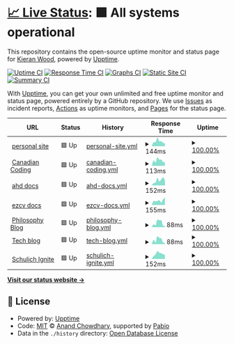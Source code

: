 # [📈 Live Status](https://descent098.github.io/up): <!--live status--> **🟩 All systems operational**

This repository contains the open-source uptime monitor and status page for [Kieran Wood](kieranwood.ca), powered by [Upptime](https://github.com/upptime/upptime).

[![Uptime CI](https://github.com/descent098/up/workflows/Uptime%20CI/badge.svg)](https://github.com/descent098/up/actions?query=workflow%3A%22Uptime+CI%22)
[![Response Time CI](https://github.com/descent098/up/workflows/Response%20Time%20CI/badge.svg)](https://github.com/descent098/up/actions?query=workflow%3A%22Response+Time+CI%22)
[![Graphs CI](https://github.com/descent098/up/workflows/Graphs%20CI/badge.svg)](https://github.com/descent098/up/actions?query=workflow%3A%22Graphs+CI%22)
[![Static Site CI](https://github.com/descent098/up/workflows/Static%20Site%20CI/badge.svg)](https://github.com/descent098/up/actions?query=workflow%3A%22Static+Site+CI%22)
[![Summary CI](https://github.com/descent098/up/workflows/Summary%20CI/badge.svg)](https://github.com/descent098/up/actions?query=workflow%3A%22Summary+CI%22)

With [Upptime](https://upptime.js.org), you can get your own unlimited and free uptime monitor and status page, powered entirely by a GitHub repository. We use [Issues](https://github.com/descent098/up/issues) as incident reports, [Actions](https://github.com/descent098/up/actions) as uptime monitors, and [Pages](https://descent098.github.io/up) for the status page.

<!--start: status pages-->
<!-- This summary is generated by Upptime (https://github.com/upptime/upptime) -->
<!-- Do not edit this manually, your changes will be overwritten -->
<!-- prettier-ignore -->
| URL | Status | History | Response Time | Uptime |
| --- | ------ | ------- | ------------- | ------ |
| <img alt="" src="https://icons.duckduckgo.com/ip3/kieranwood.ca.ico" height="13"> [personal site](https://kieranwood.ca) | 🟩 Up | [personal-site.yml](https://github.com/Descent098/up/commits/HEAD/history/personal-site.yml) | <details><summary><img alt="Response time graph" src="./graphs/personal-site/response-time-week.png" height="20"> 144ms</summary><br><a href="https://kieranwood.ca/history/personal-site"><img alt="Response time 142" src="https://img.shields.io/endpoint?url=https%3A%2F%2Fraw.githubusercontent.com%2FDescent098%2Fup%2FHEAD%2Fapi%2Fpersonal-site%2Fresponse-time.json"></a><br><a href="https://kieranwood.ca/history/personal-site"><img alt="24-hour response time 138" src="https://img.shields.io/endpoint?url=https%3A%2F%2Fraw.githubusercontent.com%2FDescent098%2Fup%2FHEAD%2Fapi%2Fpersonal-site%2Fresponse-time-day.json"></a><br><a href="https://kieranwood.ca/history/personal-site"><img alt="7-day response time 144" src="https://img.shields.io/endpoint?url=https%3A%2F%2Fraw.githubusercontent.com%2FDescent098%2Fup%2FHEAD%2Fapi%2Fpersonal-site%2Fresponse-time-week.json"></a><br><a href="https://kieranwood.ca/history/personal-site"><img alt="30-day response time 142" src="https://img.shields.io/endpoint?url=https%3A%2F%2Fraw.githubusercontent.com%2FDescent098%2Fup%2FHEAD%2Fapi%2Fpersonal-site%2Fresponse-time-month.json"></a><br><a href="https://kieranwood.ca/history/personal-site"><img alt="1-year response time 142" src="https://img.shields.io/endpoint?url=https%3A%2F%2Fraw.githubusercontent.com%2FDescent098%2Fup%2FHEAD%2Fapi%2Fpersonal-site%2Fresponse-time-year.json"></a></details> | <details><summary><a href="https://kieranwood.ca/history/personal-site">100.00%</a></summary><a href="https://kieranwood.ca/history/personal-site"><img alt="All-time uptime 100.00%" src="https://img.shields.io/endpoint?url=https%3A%2F%2Fraw.githubusercontent.com%2FDescent098%2Fup%2FHEAD%2Fapi%2Fpersonal-site%2Fuptime.json"></a><br><a href="https://kieranwood.ca/history/personal-site"><img alt="24-hour uptime 100.00%" src="https://img.shields.io/endpoint?url=https%3A%2F%2Fraw.githubusercontent.com%2FDescent098%2Fup%2FHEAD%2Fapi%2Fpersonal-site%2Fuptime-day.json"></a><br><a href="https://kieranwood.ca/history/personal-site"><img alt="7-day uptime 100.00%" src="https://img.shields.io/endpoint?url=https%3A%2F%2Fraw.githubusercontent.com%2FDescent098%2Fup%2FHEAD%2Fapi%2Fpersonal-site%2Fuptime-week.json"></a><br><a href="https://kieranwood.ca/history/personal-site"><img alt="30-day uptime 100.00%" src="https://img.shields.io/endpoint?url=https%3A%2F%2Fraw.githubusercontent.com%2FDescent098%2Fup%2FHEAD%2Fapi%2Fpersonal-site%2Fuptime-month.json"></a><br><a href="https://kieranwood.ca/history/personal-site"><img alt="1-year uptime 100.00%" src="https://img.shields.io/endpoint?url=https%3A%2F%2Fraw.githubusercontent.com%2FDescent098%2Fup%2FHEAD%2Fapi%2Fpersonal-site%2Fuptime-year.json"></a></details>
| <img alt="" src="https://icons.duckduckgo.com/ip3/canadiancoding.ca.ico" height="13"> [Canadian Coding](https://canadiancoding.ca) | 🟩 Up | [canadian-coding.yml](https://github.com/Descent098/up/commits/HEAD/history/canadian-coding.yml) | <details><summary><img alt="Response time graph" src="./graphs/canadian-coding/response-time-week.png" height="20"> 113ms</summary><br><a href="https://kieranwood.ca/history/canadian-coding"><img alt="Response time 157" src="https://img.shields.io/endpoint?url=https%3A%2F%2Fraw.githubusercontent.com%2FDescent098%2Fup%2FHEAD%2Fapi%2Fcanadian-coding%2Fresponse-time.json"></a><br><a href="https://kieranwood.ca/history/canadian-coding"><img alt="24-hour response time 115" src="https://img.shields.io/endpoint?url=https%3A%2F%2Fraw.githubusercontent.com%2FDescent098%2Fup%2FHEAD%2Fapi%2Fcanadian-coding%2Fresponse-time-day.json"></a><br><a href="https://kieranwood.ca/history/canadian-coding"><img alt="7-day response time 113" src="https://img.shields.io/endpoint?url=https%3A%2F%2Fraw.githubusercontent.com%2FDescent098%2Fup%2FHEAD%2Fapi%2Fcanadian-coding%2Fresponse-time-week.json"></a><br><a href="https://kieranwood.ca/history/canadian-coding"><img alt="30-day response time 130" src="https://img.shields.io/endpoint?url=https%3A%2F%2Fraw.githubusercontent.com%2FDescent098%2Fup%2FHEAD%2Fapi%2Fcanadian-coding%2Fresponse-time-month.json"></a><br><a href="https://kieranwood.ca/history/canadian-coding"><img alt="1-year response time 157" src="https://img.shields.io/endpoint?url=https%3A%2F%2Fraw.githubusercontent.com%2FDescent098%2Fup%2FHEAD%2Fapi%2Fcanadian-coding%2Fresponse-time-year.json"></a></details> | <details><summary><a href="https://kieranwood.ca/history/canadian-coding">100.00%</a></summary><a href="https://kieranwood.ca/history/canadian-coding"><img alt="All-time uptime 100.00%" src="https://img.shields.io/endpoint?url=https%3A%2F%2Fraw.githubusercontent.com%2FDescent098%2Fup%2FHEAD%2Fapi%2Fcanadian-coding%2Fuptime.json"></a><br><a href="https://kieranwood.ca/history/canadian-coding"><img alt="24-hour uptime 100.00%" src="https://img.shields.io/endpoint?url=https%3A%2F%2Fraw.githubusercontent.com%2FDescent098%2Fup%2FHEAD%2Fapi%2Fcanadian-coding%2Fuptime-day.json"></a><br><a href="https://kieranwood.ca/history/canadian-coding"><img alt="7-day uptime 100.00%" src="https://img.shields.io/endpoint?url=https%3A%2F%2Fraw.githubusercontent.com%2FDescent098%2Fup%2FHEAD%2Fapi%2Fcanadian-coding%2Fuptime-week.json"></a><br><a href="https://kieranwood.ca/history/canadian-coding"><img alt="30-day uptime 100.00%" src="https://img.shields.io/endpoint?url=https%3A%2F%2Fraw.githubusercontent.com%2FDescent098%2Fup%2FHEAD%2Fapi%2Fcanadian-coding%2Fuptime-month.json"></a><br><a href="https://kieranwood.ca/history/canadian-coding"><img alt="1-year uptime 100.00%" src="https://img.shields.io/endpoint?url=https%3A%2F%2Fraw.githubusercontent.com%2FDescent098%2Fup%2FHEAD%2Fapi%2Fcanadian-coding%2Fuptime-year.json"></a></details>
| <img alt="" src="https://icons.duckduckgo.com/ip3/ahd.readthedocs.io.ico" height="13"> [ahd docs](https://ahd.readthedocs.io/en/latest/) | 🟩 Up | [ahd-docs.yml](https://github.com/Descent098/up/commits/HEAD/history/ahd-docs.yml) | <details><summary><img alt="Response time graph" src="./graphs/ahd-docs/response-time-week.png" height="20"> 152ms</summary><br><a href="https://kieranwood.ca/history/ahd-docs"><img alt="Response time 173" src="https://img.shields.io/endpoint?url=https%3A%2F%2Fraw.githubusercontent.com%2FDescent098%2Fup%2FHEAD%2Fapi%2Fahd-docs%2Fresponse-time.json"></a><br><a href="https://kieranwood.ca/history/ahd-docs"><img alt="24-hour response time 70" src="https://img.shields.io/endpoint?url=https%3A%2F%2Fraw.githubusercontent.com%2FDescent098%2Fup%2FHEAD%2Fapi%2Fahd-docs%2Fresponse-time-day.json"></a><br><a href="https://kieranwood.ca/history/ahd-docs"><img alt="7-day response time 152" src="https://img.shields.io/endpoint?url=https%3A%2F%2Fraw.githubusercontent.com%2FDescent098%2Fup%2FHEAD%2Fapi%2Fahd-docs%2Fresponse-time-week.json"></a><br><a href="https://kieranwood.ca/history/ahd-docs"><img alt="30-day response time 160" src="https://img.shields.io/endpoint?url=https%3A%2F%2Fraw.githubusercontent.com%2FDescent098%2Fup%2FHEAD%2Fapi%2Fahd-docs%2Fresponse-time-month.json"></a><br><a href="https://kieranwood.ca/history/ahd-docs"><img alt="1-year response time 173" src="https://img.shields.io/endpoint?url=https%3A%2F%2Fraw.githubusercontent.com%2FDescent098%2Fup%2FHEAD%2Fapi%2Fahd-docs%2Fresponse-time-year.json"></a></details> | <details><summary><a href="https://kieranwood.ca/history/ahd-docs">100.00%</a></summary><a href="https://kieranwood.ca/history/ahd-docs"><img alt="All-time uptime 100.00%" src="https://img.shields.io/endpoint?url=https%3A%2F%2Fraw.githubusercontent.com%2FDescent098%2Fup%2FHEAD%2Fapi%2Fahd-docs%2Fuptime.json"></a><br><a href="https://kieranwood.ca/history/ahd-docs"><img alt="24-hour uptime 100.00%" src="https://img.shields.io/endpoint?url=https%3A%2F%2Fraw.githubusercontent.com%2FDescent098%2Fup%2FHEAD%2Fapi%2Fahd-docs%2Fuptime-day.json"></a><br><a href="https://kieranwood.ca/history/ahd-docs"><img alt="7-day uptime 100.00%" src="https://img.shields.io/endpoint?url=https%3A%2F%2Fraw.githubusercontent.com%2FDescent098%2Fup%2FHEAD%2Fapi%2Fahd-docs%2Fuptime-week.json"></a><br><a href="https://kieranwood.ca/history/ahd-docs"><img alt="30-day uptime 100.00%" src="https://img.shields.io/endpoint?url=https%3A%2F%2Fraw.githubusercontent.com%2FDescent098%2Fup%2FHEAD%2Fapi%2Fahd-docs%2Fuptime-month.json"></a><br><a href="https://kieranwood.ca/history/ahd-docs"><img alt="1-year uptime 100.00%" src="https://img.shields.io/endpoint?url=https%3A%2F%2Fraw.githubusercontent.com%2FDescent098%2Fup%2FHEAD%2Fapi%2Fahd-docs%2Fuptime-year.json"></a></details>
| <img alt="" src="https://icons.duckduckgo.com/ip3/ezcv.readthedocs.io.ico" height="13"> [ezcv docs](https://ezcv.readthedocs.io/en/latest/) | 🟩 Up | [ezcv-docs.yml](https://github.com/Descent098/up/commits/HEAD/history/ezcv-docs.yml) | <details><summary><img alt="Response time graph" src="./graphs/ezcv-docs/response-time-week.png" height="20"> 155ms</summary><br><a href="https://kieranwood.ca/history/ezcv-docs"><img alt="Response time 156" src="https://img.shields.io/endpoint?url=https%3A%2F%2Fraw.githubusercontent.com%2FDescent098%2Fup%2FHEAD%2Fapi%2Fezcv-docs%2Fresponse-time.json"></a><br><a href="https://kieranwood.ca/history/ezcv-docs"><img alt="24-hour response time 250" src="https://img.shields.io/endpoint?url=https%3A%2F%2Fraw.githubusercontent.com%2FDescent098%2Fup%2FHEAD%2Fapi%2Fezcv-docs%2Fresponse-time-day.json"></a><br><a href="https://kieranwood.ca/history/ezcv-docs"><img alt="7-day response time 155" src="https://img.shields.io/endpoint?url=https%3A%2F%2Fraw.githubusercontent.com%2FDescent098%2Fup%2FHEAD%2Fapi%2Fezcv-docs%2Fresponse-time-week.json"></a><br><a href="https://kieranwood.ca/history/ezcv-docs"><img alt="30-day response time 141" src="https://img.shields.io/endpoint?url=https%3A%2F%2Fraw.githubusercontent.com%2FDescent098%2Fup%2FHEAD%2Fapi%2Fezcv-docs%2Fresponse-time-month.json"></a><br><a href="https://kieranwood.ca/history/ezcv-docs"><img alt="1-year response time 156" src="https://img.shields.io/endpoint?url=https%3A%2F%2Fraw.githubusercontent.com%2FDescent098%2Fup%2FHEAD%2Fapi%2Fezcv-docs%2Fresponse-time-year.json"></a></details> | <details><summary><a href="https://kieranwood.ca/history/ezcv-docs">100.00%</a></summary><a href="https://kieranwood.ca/history/ezcv-docs"><img alt="All-time uptime 100.00%" src="https://img.shields.io/endpoint?url=https%3A%2F%2Fraw.githubusercontent.com%2FDescent098%2Fup%2FHEAD%2Fapi%2Fezcv-docs%2Fuptime.json"></a><br><a href="https://kieranwood.ca/history/ezcv-docs"><img alt="24-hour uptime 100.00%" src="https://img.shields.io/endpoint?url=https%3A%2F%2Fraw.githubusercontent.com%2FDescent098%2Fup%2FHEAD%2Fapi%2Fezcv-docs%2Fuptime-day.json"></a><br><a href="https://kieranwood.ca/history/ezcv-docs"><img alt="7-day uptime 100.00%" src="https://img.shields.io/endpoint?url=https%3A%2F%2Fraw.githubusercontent.com%2FDescent098%2Fup%2FHEAD%2Fapi%2Fezcv-docs%2Fuptime-week.json"></a><br><a href="https://kieranwood.ca/history/ezcv-docs"><img alt="30-day uptime 100.00%" src="https://img.shields.io/endpoint?url=https%3A%2F%2Fraw.githubusercontent.com%2FDescent098%2Fup%2FHEAD%2Fapi%2Fezcv-docs%2Fuptime-month.json"></a><br><a href="https://kieranwood.ca/history/ezcv-docs"><img alt="1-year uptime 100.00%" src="https://img.shields.io/endpoint?url=https%3A%2F%2Fraw.githubusercontent.com%2FDescent098%2Fup%2FHEAD%2Fapi%2Fezcv-docs%2Fuptime-year.json"></a></details>
| <img alt="" src="https://icons.duckduckgo.com/ip3/kieranwood.ca.ico" height="13"> [Philosophy Blog](https://kieranwood.ca/philosophy) | 🟩 Up | [philosophy-blog.yml](https://github.com/Descent098/up/commits/HEAD/history/philosophy-blog.yml) | <details><summary><img alt="Response time graph" src="./graphs/philosophy-blog/response-time-week.png" height="20"> 88ms</summary><br><a href="https://kieranwood.ca/history/philosophy-blog"><img alt="Response time 103" src="https://img.shields.io/endpoint?url=https%3A%2F%2Fraw.githubusercontent.com%2FDescent098%2Fup%2FHEAD%2Fapi%2Fphilosophy-blog%2Fresponse-time.json"></a><br><a href="https://kieranwood.ca/history/philosophy-blog"><img alt="24-hour response time 57" src="https://img.shields.io/endpoint?url=https%3A%2F%2Fraw.githubusercontent.com%2FDescent098%2Fup%2FHEAD%2Fapi%2Fphilosophy-blog%2Fresponse-time-day.json"></a><br><a href="https://kieranwood.ca/history/philosophy-blog"><img alt="7-day response time 88" src="https://img.shields.io/endpoint?url=https%3A%2F%2Fraw.githubusercontent.com%2FDescent098%2Fup%2FHEAD%2Fapi%2Fphilosophy-blog%2Fresponse-time-week.json"></a><br><a href="https://kieranwood.ca/history/philosophy-blog"><img alt="30-day response time 95" src="https://img.shields.io/endpoint?url=https%3A%2F%2Fraw.githubusercontent.com%2FDescent098%2Fup%2FHEAD%2Fapi%2Fphilosophy-blog%2Fresponse-time-month.json"></a><br><a href="https://kieranwood.ca/history/philosophy-blog"><img alt="1-year response time 103" src="https://img.shields.io/endpoint?url=https%3A%2F%2Fraw.githubusercontent.com%2FDescent098%2Fup%2FHEAD%2Fapi%2Fphilosophy-blog%2Fresponse-time-year.json"></a></details> | <details><summary><a href="https://kieranwood.ca/history/philosophy-blog">100.00%</a></summary><a href="https://kieranwood.ca/history/philosophy-blog"><img alt="All-time uptime 100.00%" src="https://img.shields.io/endpoint?url=https%3A%2F%2Fraw.githubusercontent.com%2FDescent098%2Fup%2FHEAD%2Fapi%2Fphilosophy-blog%2Fuptime.json"></a><br><a href="https://kieranwood.ca/history/philosophy-blog"><img alt="24-hour uptime 100.00%" src="https://img.shields.io/endpoint?url=https%3A%2F%2Fraw.githubusercontent.com%2FDescent098%2Fup%2FHEAD%2Fapi%2Fphilosophy-blog%2Fuptime-day.json"></a><br><a href="https://kieranwood.ca/history/philosophy-blog"><img alt="7-day uptime 100.00%" src="https://img.shields.io/endpoint?url=https%3A%2F%2Fraw.githubusercontent.com%2FDescent098%2Fup%2FHEAD%2Fapi%2Fphilosophy-blog%2Fuptime-week.json"></a><br><a href="https://kieranwood.ca/history/philosophy-blog"><img alt="30-day uptime 100.00%" src="https://img.shields.io/endpoint?url=https%3A%2F%2Fraw.githubusercontent.com%2FDescent098%2Fup%2FHEAD%2Fapi%2Fphilosophy-blog%2Fuptime-month.json"></a><br><a href="https://kieranwood.ca/history/philosophy-blog"><img alt="1-year uptime 100.00%" src="https://img.shields.io/endpoint?url=https%3A%2F%2Fraw.githubusercontent.com%2FDescent098%2Fup%2FHEAD%2Fapi%2Fphilosophy-blog%2Fuptime-year.json"></a></details>
| <img alt="" src="https://icons.duckduckgo.com/ip3/kieranwood.ca.ico" height="13"> [Tech blog](https://kieranwood.ca/tech) | 🟩 Up | [tech-blog.yml](https://github.com/Descent098/up/commits/HEAD/history/tech-blog.yml) | <details><summary><img alt="Response time graph" src="./graphs/tech-blog/response-time-week.png" height="20"> 88ms</summary><br><a href="https://kieranwood.ca/history/tech-blog"><img alt="Response time 101" src="https://img.shields.io/endpoint?url=https%3A%2F%2Fraw.githubusercontent.com%2FDescent098%2Fup%2FHEAD%2Fapi%2Ftech-blog%2Fresponse-time.json"></a><br><a href="https://kieranwood.ca/history/tech-blog"><img alt="24-hour response time 41" src="https://img.shields.io/endpoint?url=https%3A%2F%2Fraw.githubusercontent.com%2FDescent098%2Fup%2FHEAD%2Fapi%2Ftech-blog%2Fresponse-time-day.json"></a><br><a href="https://kieranwood.ca/history/tech-blog"><img alt="7-day response time 88" src="https://img.shields.io/endpoint?url=https%3A%2F%2Fraw.githubusercontent.com%2FDescent098%2Fup%2FHEAD%2Fapi%2Ftech-blog%2Fresponse-time-week.json"></a><br><a href="https://kieranwood.ca/history/tech-blog"><img alt="30-day response time 89" src="https://img.shields.io/endpoint?url=https%3A%2F%2Fraw.githubusercontent.com%2FDescent098%2Fup%2FHEAD%2Fapi%2Ftech-blog%2Fresponse-time-month.json"></a><br><a href="https://kieranwood.ca/history/tech-blog"><img alt="1-year response time 101" src="https://img.shields.io/endpoint?url=https%3A%2F%2Fraw.githubusercontent.com%2FDescent098%2Fup%2FHEAD%2Fapi%2Ftech-blog%2Fresponse-time-year.json"></a></details> | <details><summary><a href="https://kieranwood.ca/history/tech-blog">100.00%</a></summary><a href="https://kieranwood.ca/history/tech-blog"><img alt="All-time uptime 100.00%" src="https://img.shields.io/endpoint?url=https%3A%2F%2Fraw.githubusercontent.com%2FDescent098%2Fup%2FHEAD%2Fapi%2Ftech-blog%2Fuptime.json"></a><br><a href="https://kieranwood.ca/history/tech-blog"><img alt="24-hour uptime 100.00%" src="https://img.shields.io/endpoint?url=https%3A%2F%2Fraw.githubusercontent.com%2FDescent098%2Fup%2FHEAD%2Fapi%2Ftech-blog%2Fuptime-day.json"></a><br><a href="https://kieranwood.ca/history/tech-blog"><img alt="7-day uptime 100.00%" src="https://img.shields.io/endpoint?url=https%3A%2F%2Fraw.githubusercontent.com%2FDescent098%2Fup%2FHEAD%2Fapi%2Ftech-blog%2Fuptime-week.json"></a><br><a href="https://kieranwood.ca/history/tech-blog"><img alt="30-day uptime 100.00%" src="https://img.shields.io/endpoint?url=https%3A%2F%2Fraw.githubusercontent.com%2FDescent098%2Fup%2FHEAD%2Fapi%2Ftech-blog%2Fuptime-month.json"></a><br><a href="https://kieranwood.ca/history/tech-blog"><img alt="1-year uptime 100.00%" src="https://img.shields.io/endpoint?url=https%3A%2F%2Fraw.githubusercontent.com%2FDescent098%2Fup%2FHEAD%2Fapi%2Ftech-blog%2Fuptime-year.json"></a></details>
| <img alt="" src="https://icons.duckduckgo.com/ip3/schulichignite.com.ico" height="13"> [Schulich Ignite](https://schulichignite.com) | 🟩 Up | [schulich-ignite.yml](https://github.com/Descent098/up/commits/HEAD/history/schulich-ignite.yml) | <details><summary><img alt="Response time graph" src="./graphs/schulich-ignite/response-time-week.png" height="20"> 152ms</summary><br><a href="https://kieranwood.ca/history/schulich-ignite"><img alt="Response time 159" src="https://img.shields.io/endpoint?url=https%3A%2F%2Fraw.githubusercontent.com%2FDescent098%2Fup%2FHEAD%2Fapi%2Fschulich-ignite%2Fresponse-time.json"></a><br><a href="https://kieranwood.ca/history/schulich-ignite"><img alt="24-hour response time 180" src="https://img.shields.io/endpoint?url=https%3A%2F%2Fraw.githubusercontent.com%2FDescent098%2Fup%2FHEAD%2Fapi%2Fschulich-ignite%2Fresponse-time-day.json"></a><br><a href="https://kieranwood.ca/history/schulich-ignite"><img alt="7-day response time 152" src="https://img.shields.io/endpoint?url=https%3A%2F%2Fraw.githubusercontent.com%2FDescent098%2Fup%2FHEAD%2Fapi%2Fschulich-ignite%2Fresponse-time-week.json"></a><br><a href="https://kieranwood.ca/history/schulich-ignite"><img alt="30-day response time 157" src="https://img.shields.io/endpoint?url=https%3A%2F%2Fraw.githubusercontent.com%2FDescent098%2Fup%2FHEAD%2Fapi%2Fschulich-ignite%2Fresponse-time-month.json"></a><br><a href="https://kieranwood.ca/history/schulich-ignite"><img alt="1-year response time 159" src="https://img.shields.io/endpoint?url=https%3A%2F%2Fraw.githubusercontent.com%2FDescent098%2Fup%2FHEAD%2Fapi%2Fschulich-ignite%2Fresponse-time-year.json"></a></details> | <details><summary><a href="https://kieranwood.ca/history/schulich-ignite">100.00%</a></summary><a href="https://kieranwood.ca/history/schulich-ignite"><img alt="All-time uptime 100.00%" src="https://img.shields.io/endpoint?url=https%3A%2F%2Fraw.githubusercontent.com%2FDescent098%2Fup%2FHEAD%2Fapi%2Fschulich-ignite%2Fuptime.json"></a><br><a href="https://kieranwood.ca/history/schulich-ignite"><img alt="24-hour uptime 100.00%" src="https://img.shields.io/endpoint?url=https%3A%2F%2Fraw.githubusercontent.com%2FDescent098%2Fup%2FHEAD%2Fapi%2Fschulich-ignite%2Fuptime-day.json"></a><br><a href="https://kieranwood.ca/history/schulich-ignite"><img alt="7-day uptime 100.00%" src="https://img.shields.io/endpoint?url=https%3A%2F%2Fraw.githubusercontent.com%2FDescent098%2Fup%2FHEAD%2Fapi%2Fschulich-ignite%2Fuptime-week.json"></a><br><a href="https://kieranwood.ca/history/schulich-ignite"><img alt="30-day uptime 100.00%" src="https://img.shields.io/endpoint?url=https%3A%2F%2Fraw.githubusercontent.com%2FDescent098%2Fup%2FHEAD%2Fapi%2Fschulich-ignite%2Fuptime-month.json"></a><br><a href="https://kieranwood.ca/history/schulich-ignite"><img alt="1-year uptime 100.00%" src="https://img.shields.io/endpoint?url=https%3A%2F%2Fraw.githubusercontent.com%2FDescent098%2Fup%2FHEAD%2Fapi%2Fschulich-ignite%2Fuptime-year.json"></a></details>

<!--end: status pages-->

[**Visit our status website →**](https://descent098.github.io/up)

## 📄 License

- Powered by: [Upptime](https://github.com/upptime/upptime)
- Code: [MIT](./LICENSE) © [Anand Chowdhary](https://anandchowdhary.com), supported by [Pabio](https://pabio.com)
- Data in the `./history` directory: [Open Database License](https://opendatacommons.org/licenses/odbl/1-0/)

